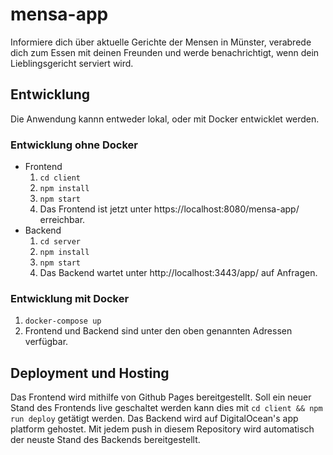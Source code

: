 # mensa-app
Informiere dich über aktuelle Gerichte der Mensen in Münster, verabrede dich zum Essen mit deinen Freunden und werde benachrichtigt, wenn dein Lieblingsgericht serviert wird.
## Entwicklung
Die Anwendung kannn entweder lokal, oder mit Docker entwicklet werden.

### Entwicklung ohne Docker
- Frontend
   1. `cd client`
   2. `npm install`
   3. `npm start`
   4. Das Frontend ist jetzt unter https://localhost:8080/mensa-app/ erreichbar.
- Backend
    1. `cd server`
    2. `npm install`
    3. `npm start`
    4. Das Backend wartet unter http://localhost:3443/app/ auf Anfragen.

### Entwicklung mit Docker
1. `docker-compose up`
2. Frontend und Backend sind unter den oben genannten Adressen verfügbar.

## Deployment und Hosting
Das Frontend wird mithilfe von Github Pages bereitgestellt. Soll ein neuer Stand des Frontends live geschaltet werden kann dies mit `cd client && npm run deploy` getätigt werden.
Das Backend wird auf DigitalOcean's app platform gehostet. Mit jedem push in diesem Repository wird automatisch der neuste Stand des Backends bereitgestellt.